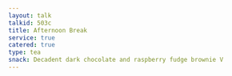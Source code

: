 ```yaml
---
layout: talk
talkid: 503c
title: Afternoon Break
service: true
catered: true
type: tea
snack: Decadent dark chocolate and raspberry fudge brownie V
---
```



